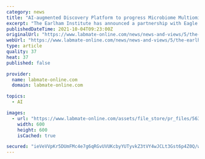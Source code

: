 ```yaml
---
category: news
title: "AI-augmented Discovery Platform to progress Microbiome Multiomics"
excerpt: "The Earlham Institute has announced a partnership with Eagle Genomics focused on providing critical tools to both academia and industry for exploration of complex microbiome data, while"
publishedDateTime: 2021-10-04T09:23:00Z
originalUrl: "https://www.labmate-online.com/news/news-and-views/5/the-earlham-institute/ai-augmented-discovery-platform-to-progress-microbiome-multiomics/56398"
webUrl: "https://www.labmate-online.com/news/news-and-views/5/the-earlham-institute/ai-augmented-discovery-platform-to-progress-microbiome-multiomics/56398"
type: article
quality: 37
heat: 37
published: false

provider:
  name: labmate-online.com
  domain: labmate-online.com

topics:
  - AI

images:
  - url: "https://www.labmate-online.com/assets/file_store/pr_files/56398/thumbnails/images/600w_earlham-Inst--liliya-serazetdinova-EI.jpg"
    width: 600
    height: 600
    isCached: true

secured: "ieVeVVpKr5DUmFMc4e7g6qRGvUVUKcbyYUTyvkZ3tVY4wJCLt3Gst6p4Z0Q/wHamd3QKmcqVzar1RrCIa382+O2rIwgKLIHoM/PG+w1lv66V5cwWIwf+p9ocH1ht7OSrFLRAs+MWmVCulyPNaYdSYlYx593Nwy1ctlngHntvXnGjbZOI+/yviOwH9ut00jCorYqYmuzSxrYSCTXAbCrA7sr8OybaPkL23QWD81QgdwUjM4xfSNtgZTFDI66UyDfQCE6jq2fgy9U6bq5c7MYCU6xMdlaIRNY3aYdsaka2mCqi2zVT7gPMuS9KJQ0h9fXTlb847Kjf8cmgzF2Au/zTPMrSEBFsQ42+Yao5W5hanJo=;gF1N35Fvn1BojPdIWuFr7g=="
---
```


